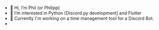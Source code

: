 - 👋 Hi, I’m Phil (or Philipp)
- 👀 I’m interested in Python [Discord.py development] and Flutter
- 🌱 Currently I'm working on a time management tool for a Discord Bot.
-  
<!---
PhilXi/PhilXi is a ✨ special ✨ repository because its `README.md` (this file) appears on your GitHub profile.
You can click the Preview link to take a look at your changes.
--->
